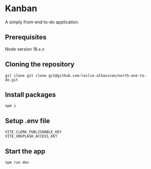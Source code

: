 # Kanban

A simply front-end to-do application.

## Prerequisites

Node version 18.x.x

## Cloning the repository

```
git clone git clone git@github.com:leslie-alhasssan/north-one-to-do.git
```

## Install packages

```
npm i
```

## Setup .env file

```
VITE_CLERK_PUBLISHABLE_KEY
VITE_UNSPLASH_ACCESS_KEY
```

## Start the app

```
npm run dev
```
